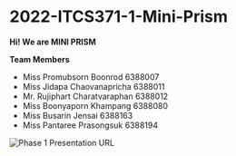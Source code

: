 # 2022-ITCS371-1-Mini-Prism

**Hi! We are MINI PRISM**

**Team Members**
- Miss	Promubsorn	Boonrod 			  6388007
- Miss	Jidapa      Chaovanapricha  6388011
- Mr.	  Rujiphart 	Charatvaraphan 	6388012
- Miss 	Boonyaporn 	Khampang 			  6388080
- Miss 	Busarin 		Jensai 			    6388163
- Miss	Pantaree 		Prasongsuk 		  6388194 

![Phase 1 Presentation URL](https://drive.google.com/file/d/1Hcckx-l8h2w1MeaJ7B6qou_ZIp06XxzG/view)
